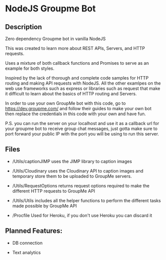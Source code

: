 # NodeJS Groupme Bot


## Description
Zero dependency Groupme bot in vanilla NodeJS

This was created to learn more about REST APIs, Servers, and HTTP requests. 

Uses a mixture of both callback functions and Promises to serve as an example for both styles. 

Inspired by the lack of thorough and complete code samples for HTTP routing and making API requests with NodeJS. All the other examlpes on the web use frameworks such as express or libraries such as request that make it difficult to learn about the basics of HTTP routing and Servers.

In order to use your own GroupMe bot with this code, go to https://dev.groupme.com/ and follow their guides to make your own bot then replace the credentials in this code with your own and have fun.

P.S. you can run the server on your localhost and use it as a callback url for your groupme bot to receive group chat messages, just gotta make sure to port forward your public IP with the port you will be using to run this server.


## Files

* /Utils/captionJIMP uses the JIMP library to caption images 

* /Utils/Cloudinary uses the Cloudinary API to caption images and temporary store them to be uploaded to GroupMe servers.

* /Utils/RequestOptions returns request options required to make the different HTTP requests to GroupMe API

* /Utils/Utils includes all the helper functions to perform the different tasks made possible by GroupMe API

* /Procfile Used for Heroku, if you don't use Heroku you can discard it


## Planned Features: 

* DB connection
 
* Text analytics


